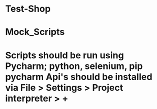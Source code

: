 # Test-Shop
# Mock_Scripts
# Scripts should be run using Pycharm; python, selenium, pip pycharm Api's should be installed via File > Settings > Project interpreter > +
